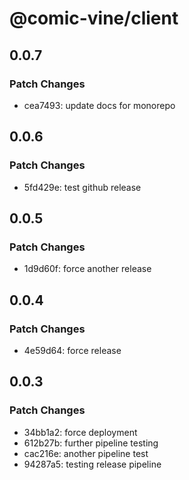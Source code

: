 # @comic-vine/client

## 0.0.7

### Patch Changes

- cea7493: update docs for monorepo

## 0.0.6

### Patch Changes

- 5fd429e: test github release

## 0.0.5

### Patch Changes

- 1d9d60f: force another release

## 0.0.4

### Patch Changes

- 4e59d64: force release

## 0.0.3

### Patch Changes

- 34bb1a2: force deployment
- 612b27b: further pipeline testing
- cac216e: another pipeline test
- 94287a5: testing release pipeline
